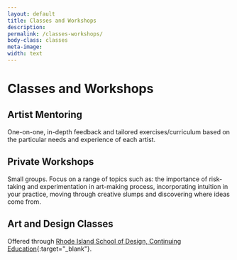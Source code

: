 ```yaml
---
layout: default
title: Classes and Workshops
description: 
permalink: /classes-workshops/
body-class: classes
meta-image:
width: text
---
```


# Classes and Workshops

## Artist Mentoring

One-on-one, in-depth feedback and tailored exercises/curriculum based on the particular needs and experience of each artist.

## Private Workshops

Small groups. Focus on a range of topics such as: the importance of risk-taking and experimentation in art-making process, incorporating intuition in your practice, moving through creative slumps and discovering where ideas come from.

## Art and Design Classes

Offered through [Rhode Island School of Design, Continuing Education](https://ce.risd.edu/){:target="_blank"}.

